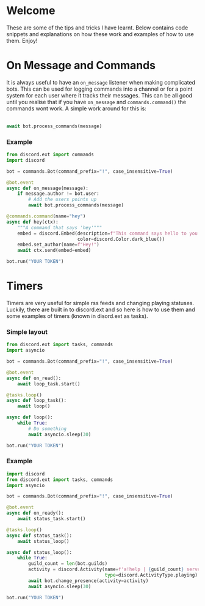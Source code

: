 # Welcome
These are some of the tips and tricks I have learnt. Below contains code snippets and explanations on how these work and examples of how to use them. Enjoy!

# On Message and Commands
It is always useful to have an `on_message` listener when making complicated bots. This can be used for logging commands into a channel or for a point system for each user where it tracks their messages. This can be all good until you realise that if you have `on_message` and `commands.command()` the commands wont work. A simple work around for this is:
<br>
<br>
```python
await bot.process_commands(message)
```

### Example
```python
from discord.ext import commands
import discord

bot = commands.Bot(command_prefix="!", case_insensitive=True)

@bot.event
async def on_message(message):
    if message.author != bot.user:
        # Add the users points up
        await bot.process_commands(message)

@commands.command(name="hey")
async def hey(ctx):
    """A command that says 'hey'"""
    embed = discord.Embed(description=f"This command says hello to you!", 
                          color=discord.Color.dark_blue())
    embed.set_author(name=f"Hey!")
    await ctx.send(embed=embed) 

bot.run("YOUR TOKEN")
```

# Timers
Timers are very useful for simple rss feeds and changing playing statuses. Luckily, there are built in to discord.ext and so here is how to use them and some examples of timers (known in disord.ext as tasks).
<br>
### Simple layout
```python
from discord.ext import tasks, commands
import asyncio

bot = commands.Bot(command_prefix="!", case_insensitive=True)

@bot.event
async def on_read():
    await loop_task.start()

@tasks.loop()
async def loop_task():
    await loop()

async def loop():
    while True:
        # Do something
        await asyncio.sleep(30)

bot.run("YOUR TOKEN")
```

### Example
```python
import discord
from discord.ext import tasks, commands
import asyncio

bot = commands.Bot(command_prefix="!", case_insensitive=True)

@bot.event
async def on_ready():
    await status_task.start()

@tasks.loop()
async def status_task():
    await status_loop()

async def status_loop():
    while True:
        guild_count = len(bot.guilds)
        activity = discord.Activity(name=f'a!help | {guild_count} servers!',
                                    type=discord.ActivityType.playing)
        await bot.change_presence(activity=activity)
        await asyncio.sleep(30)

bot.run("YOUR TOKEN")
```
